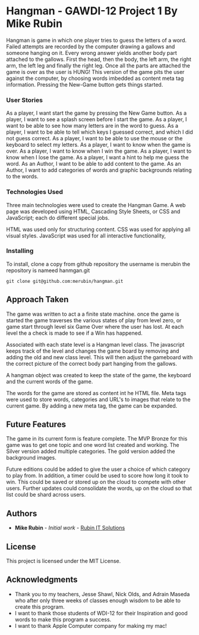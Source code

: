 # Hangman - GAWDI-12 Project 1 By Mike Rubin

Hangman is game in which one player tries to guess the letters of a word. Failed attempts are recorded by the computer drawing a gallows and someone hanging on it. Every wrong answer yields another body part attached to the gallows.  First the head, then the body, the left arm, the right arm, the left leg and finally the right leg. Once all the parts are attached the game is over as the user is HUNG! This version of the game pits the user against the computer, by choosing words imbedded as content meta tag information. Pressing the New-Game button gets things started.


### User Stories

As a player, I want start the game by pressing the New Game button.
As a player, I want to see a splash screen before I start the game.
As a player, I want to be able to see how many letters are in the word to guess.
As a player, I want to be able to tell which keys I guessed correct, and which I did not guess correct.
As a player, I want to be able to use the mouse or the keyboard to select my letters.
As a player, I want to know when the game is over.
As a player, I want to know when I win the game.
As a player, I want to know when I lose the game.
As a player, I want a hint to help me guess the word.
As an Author, I want to be able to add content to the game.
As an Author, I want to add categories of words and graphic backgrounds relating to the words.

### Technologies Used
Three main technologies were used to create the Hangman Game.  A web page was developed using HTML, Cascading Style Sheets, or CSS and JavaScript; each do different special jobs.

HTML was used only for structuring content.
CSS was used for applying all visual styles.
JavaScript was used for all interactive functionality,



### Installing

To install, clone a copy from github repository the username is merubin the repository is nameed hanmgan.git


```
git clone git@github.com:merubin/hangman.git

```

## Approach Taken

The game was written to act a a finite state machine. once the game is started the game traverses the various states of play from level zero, or game start through level six Game Over where the user has lost.  At each level the a check is made to see if a Win has happened.

Associated with each state level is a Hangman level class. The javascript keeps track of the level and changes the game board by removing and adding the old and new class level.  This will then adjust the gameboard with the correct picture of the correct body part hanging from the gallows.

A hangman object was created to keep the state of the game, the keyboard and the current words of the game.

The words for the game are stored as content int he HTML file.  Meta tags were used to store words, categories and URL's to images that relate to the current game.  By adding a new meta tag, the game can be expanded.


## Future Features

The game in its current form is feature complete.  The MVP Bronze for this game was to get one topic and one word list created and working.  The Silver version added multiple categories.  The gold version added the background images.

Future editions could be added to give the user a choice of which category to play from.  In addition, a timer could be used to score how long it took to win.  This could be saved or stored up on the cloud to compete with other users.  Further updates could consolidate the words, up on the cloud so that list could be shard across users.


## Authors

* **Mike Rubin** - *Initial work* - [Rubin IT Solutions](http://mike-rubin.com)


## License

This project is licensed under the MIT License.

## Acknowledgments

* Thank you to my teachers, Jesse Shawl, Nick Olds, and Adrain Maseda who after only three weeks of classes enough wisdom to be able to create this program.
* I want to thank those students of WDI-12 for their Inspiration and good words to make this program a success.
* I want to thank Apple Computer company for making my mac!
